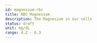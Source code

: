 ```yaml
---
id: magnesium-rbc
title: RBC Magnesium
description: The Magnesium in our cells
status: draft
unit: mg/dL
range: 4.2 - 6.3
---
```

